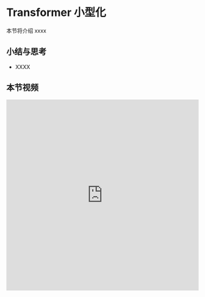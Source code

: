 <!--Copyright © XcodeHw 适用于[License](https://github.com/chenzomi12/AISystem)版权许可-->

# Transformer 小型化

本节将介绍 xxxx

## 小结与思考

- XXXX

## 本节视频

<html>
<iframe src="https://player.bilibili.com/player.html?bvid=BV1Y84y1b7xj&as_wide=1&high_quality=1&danmaku=0&t=30&autoplay=0" width="100%" height="500" scrolling="no" border="0" frameborder="no" framespacing="0" allowfullscreen="true"> </iframe>
</html>